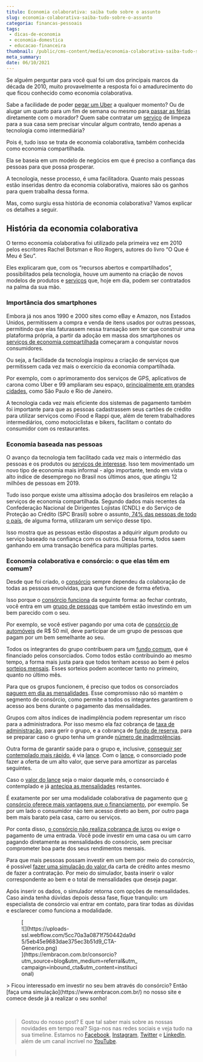 ```yaml
---
titulo: Economia colaborativa: saiba tudo sobre o assunto
slug: economia-colaborativa-saiba-tudo-sobre-o-assunto
categoria: financas-pessoais
tags:
 - dicas-de-economia
 - economia-domestica
 - educacao-financeira
thumbnail: /public/cms-content/media/economia-colaborativa-saiba-tudo-sobre-o-assunto.png
meta_summary: 
date: 06/10/2021
---
```

Se alguém perguntar para você qual foi um dos principais marcos da década de 2010, muito provavelmente a resposta foi o amadurecimento do que ficou conhecido como economia colaborativa.

Sabe a facilidade de poder [pegar um Uber](https://www.embracon.com.br/blog/motorista-de-aplicativo-faca-um-consorcio) a qualquer momento? Ou de alugar um quarto para um fim de semana ou mesmo para[ passar as férias](https://www.embracon.com.br/blog/top-5-destinos-de-ferias-escolha-sua-proxima-viagem-pelo-brasil) diretamente com o morador? Quem sabe contratar um [serviço](https://www.embracon.com.br/consorcio-servicos) de limpeza para a sua casa sem precisar vincular algum contrato, tendo apenas a tecnologia como intermediária?

Pois é, tudo isso se trata de economia colaborativa, também conhecida como economia compartilhada.

Ela se baseia em um modelo de negócios em que é preciso a confiança das pessoas para que possa prosperar.

A tecnologia, nesse processo, é uma facilitadora. Quanto mais pessoas estão inseridas dentro da economia colaborativa, maiores são os ganhos para quem trabalha dessa forma.

Mas, como surgiu essa história de economia colaborativa? Vamos explicar os detalhes a seguir.

História da economia colaborativa
---------------------------------

O termo economia colaborativa foi utilizado pela primeira vez em 2010 pelos escritores Rachel Botsman e Roo Rogers, autores do livro “O Que é Meu é Seu”.

Eles explicaram que, com os “recursos abertos e compartilhados”, possibilitados pela tecnologia, houve um aumento na criação de novos modelos de produtos e [serviços](https://www.embracon.com.br/consorcio-servicos) que, hoje em dia, podem ser contratados na palma da sua mão.

### Importância dos smartphones

Embora já nos anos 1990 e 2000 sites como eBay e Amazon, nos Estados Unidos, permitissem a compra e venda de itens usados por outras pessoas, permitindo que elas faturassem nessa transação sem ter que construir uma plataforma própria, a partir da adoção em massa dos smartphones os [serviços de economia compartilhada](https://www.embracon.com.br/) começaram a conquistar novos consumidores.

Ou seja, a facilidade da tecnologia inspirou a criação de serviços que permitissem cada vez mais o exercício da economia compartilhada.

Por exemplo, com o aprimoramento dos serviços de GPS, aplicativos de carona como Uber e 99 ampliaram seu espaço, [principalmente em grandes cidades](https://www.embracon.com.br/blog/conheca-as-melhores-cidades-para-se-viver-no-brasil), como São Paulo e Rio de Janeiro.

A tecnologia cada vez mais eficiente dos sistemas de pagamento também foi importante para que as pessoas cadastrassem seus cartões de crédito para utilizar serviços como iFood e Rappi que, além de terem trabalhadores intermediários, como motociclistas e bikers, facilitam o contato do consumidor com os restaurantes.

### Economia baseada nas pessoas

O avanço da tecnologia tem facilitado cada vez mais o intermédio das pessoas e os produtos ou [serviços de interesse](https://www.embracon.com.br/consorcio-servicos). Isso tem movimentado um novo tipo de economia mais informal - algo importante, tendo em vista o alto índice de desemprego no Brasil nos últimos anos, que atingiu 12 milhões de pessoas em 2019.

Tudo isso porque existe uma altíssima adoção dos brasileiros em relação a serviços de economia compartilhada. Segundo dados mais recentes da Confederação Nacional de Dirigentes Lojistas (CNDL) e do Serviço de Proteção ao Crédito (SPC Brasil) sobre o assunto,[ 74% das pessoas de todo o país](https://www.meioemensagem.com.br/home/midia/2019/08/15/economia-colaborativa-cresce-mas-confianca-ainda-e-barreira.html), de alguma forma, utilizaram um serviço desse tipo.

Isso mostra que as pessoas estão dispostas a adquirir algum produto ou serviço baseado na confiança com os outros. Dessa forma, todos saem ganhando em uma transação benéfica para múltiplas partes.

### Economia colaborativa e consórcio: o que elas têm em comum?

Desde que foi criado, o [consórcio](https://www.embracon.com.br/conhecaoconsorcio/o-que-e-consorcio) sempre dependeu da colaboração de todas as pessoas envolvidas, para que funcione de forma efetiva.

Isso porque o [consórcio funciona](https://www.embracon.com.br/blog/consorcio-vale-a-pena) da seguinte forma: ao fechar contrato, você entra em um [grupo de pessoas](https://www.embracon.com.br/conhecaoconsorcio/o-que-e-um-grupo-de-consorcio) que também estão investindo em um bem parecido com o seu.

Por exemplo, se você estiver pagando por uma cota de [consórcio de automóveis](https://www.embracon.com.br/blog/duvidas-frequentes-consorcio-de-carro) de R$ 50 mil, deve participar de um grupo de pessoas que pagam por um bem semelhante ao seu.

Todos os integrantes do grupo contribuem para um [fundo comum](https://www.embracon.com.br/conhecaoconsorcio/o-que-e-o-fundo-de-aquisicao-ou-fundo-comum-do-consorcio), que é financiado pelos consorciados. Como todos estão contribuindo ao mesmo tempo, a forma mais justa para que todos tenham acesso ao bem é pelos [sorteios mensais](https://www.embracon.com.br/blog/assembleia-de-consorcio-como-funciona). Esses sorteios podem acontecer tanto no primeiro, quanto no último mês.

Para que os grupos funcionem, é preciso que todos os consorciados [paguem em dia as mensalidades](https://www.embracon.com.br/blog/como-e-feito-o-pagamento-da-parcela-do-consorcio). Esse compromisso não só mantém o segmento de consórcio, como permite a todos os integrantes garantirem o acesso aos bens durante o pagamento das mensalidades.

Grupos com altos índices de inadimplência podem representar um risco para a administradora. Por isso mesmo ela faz cobrança de [taxa de administração](https://www.embracon.com.br/conhecaoconsorcio/o-que-e-taxa-de-administracao), para gerir o grupo, e a cobrança de [fundo de reserva](https://www.embracon.com.br/conhecaoconsorcio/o-que-e-fundo-de-reserva), para se preparar caso o grupo tenha um grande [número de inadimplências](https://www.embracon.com.br/conhecaoconsorcio/o-que-pode-ocorrer-no-caso-de-atraso-ou-falta-de-pagamento-das-parcelas).

Outra forma de garantir saúde para o grupo e, inclusive, [conseguir ser contemplado mais rápido](https://www.embracon.com.br/blog/como-ser-contemplado-mais-rapido-no-consorcio), é via [lance](https://www.embracon.com.br/conhecaoconsorcio/o-que-e-o-lance). Com o [lance](https://www.embracon.com.br/blog/como-funcionam-os-tipos-de-lances-no-consorcio), o consorciado pode fazer a oferta de um alto valor, que serve para amortizar as parcelas seguintes.

Caso o [valor do lance](https://www.embracon.com.br/blog/saiba-como-definir-o-valor-de-lance-para-ser-contemplado-mais-rapido) seja o maior daquele mês, o consorciado é contemplado e já [antecipa as mensalidades](https://www.embracon.com.br/blog/antecipar-um-consorcio-descubra-aqui) restantes.

É exatamente por ser uma modalidade colaborativa de pagamento que [o consórcio oferece mais vantagens que o financiamento](https://www.embracon.com.br/blog/sabe-a-diferenca-entre-consorcio-e-financiamento-a-gente-te-conta), por exemplo. Se por um lado o consumidor não tem acesso direto ao bem, por outro paga bem mais barato pela casa, carro ou serviços.

Por conta disso, [o consórcio não realiza cobrança de juros](https://www.embracon.com.br/blog/consorcio-nao-tem-juros-entenda) ou exige o pagamento de uma entrada. Você pode investir em uma casa ou um carro pagando diretamente as mensalidades do consórcio, sem precisar comprometer boa parte dos seus rendimentos mensais.

Para que mais pessoas possam investir em um bem por meio do consórcio, é possível [fazer uma simulação do valor ](https://www.embracon.com.br/blog/descubra-como-fazer-uma-simulacao-no-consorcio)da carta de crédito antes mesmo de fazer a contratação. Por meio do simulador, basta inserir o valor correspondente ao bem e o total de mensalidades que deseja pagar.

Após inserir os dados, o simulador retorna com opções de mensalidades. Caso ainda tenha dúvidas depois dessa fase, fique tranquilo: um especialista de consórcio vai entrar em contato, para tirar todas as dúvidas e esclarecer como funciona a modalidade.

<figure class="w-richtext-figure-type-image w-richtext-align-center" style="max-width:310px">[<div>![](https://uploads-ssl.webflow.com/5cc70a3a0871f750442da9d5/5eb45e9683dae375ec3b51d9_CTA-Generico.png)</div>](https://embracon.com.br/consorcio?utm_source=blog&utm_medium=referral&utm_campaign=inbound_cta&utm_content=institucional)</figure>> Ficou interessado em investir no seu bem através do consórcio? Então [faça uma simulação](https://www.embracon.com.br/) no nosso site e comece desde já a realizar o seu sonho!

‍

> Gostou do nosso post? E que tal saber mais sobre as nossas novidades em tempo real? Siga-nos nas redes sociais e veja tudo na sua timeline. Estamos no [Facebook](https://www.facebook.com/embracon/), [Instagram](https://www.instagram.com/embraconoficial/), [Twitter](https://twitter.com/embracon) e [LinkedIn](https://www.linkedin.com/company/1018875/), além de um canal incrível no [YouTube](https://www.youtube.com/channel/UCL-Y0mv9zc73Iek48NLUBzQ).

> ‍
